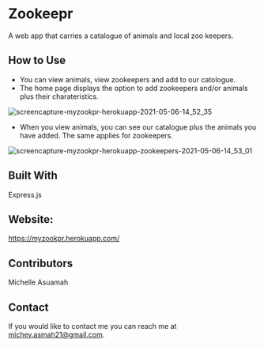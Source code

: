 # Zookeepr

A web app that carries a catalogue of animals and local zoo keepers.


## How to Use
* You can view animals, view zookeepers and add to our catologue.
* The home page displays the option to add zookeepers and/or animals plus their charateristics.

![screencapture-myzookpr-herokuapp-2021-05-06-14_52_35](https://user-images.githubusercontent.com/77217156/117350688-d9e77580-ae7a-11eb-8d59-6f5df8b24db7.png)


* When you view animals, you can see our catalogue plus the animals you have added. The same applies for zookeepers.


![screencapture-myzookpr-herokuapp-zookeepers-2021-05-06-14_53_01](https://user-images.githubusercontent.com/77217156/117350693-db18a280-ae7a-11eb-8323-9e2847289e42.png)

## Built With
Express.js


## Website: 
https://myzookpr.herokuapp.com/

## Contributors
Michelle Asuamah

## Contact
If you would like to contact me you can reach me at michey.asmah21@gmail.com.

